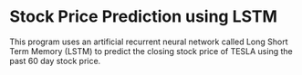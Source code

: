 # Stock Price Prediction using LSTM
This program uses an artificial recurrent neural network called Long Short Term Memory (LSTM) to predict the closing stock price of TESLA using the past 60 day stock price.